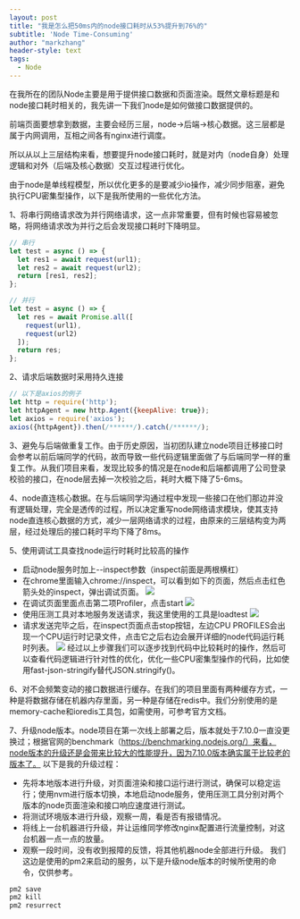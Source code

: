 ```yaml
---
layout: post
title: "我是怎么把50ms内的node接口耗时从53%提升到76%的"
subtitle: 'Node Time-Consuming'
author: "markzhang"
header-style: text
tags:
  - Node
---
```


在我所在的团队Node主要是用于提供接口数据和页面渲染。既然文章标题是和node接口耗时相关的，我先讲一下我们node是如何做接口数据提供的。

前端页面要想拿到数据，主要会经历三层，node->后端->核心数据。这三层都是属于内网调用，互相之间各有nginx进行调度。

所以从以上三层结构来看，想要提升node接口耗时，就是对内（node自身）处理逻辑和对外（后端及核心数据）交互过程进行优化。

由于node是单线程模型，所以优化更多的是要减少io操作，减少同步阻塞，避免执行CPU密集型操作，以下是我所使用的一些优化方法。

1、将串行网络请求改为并行网络请求，这一点非常重要，但有时候也容易被忽略，将网络请求改为并行之后会发现接口耗时下降明显。
```javascript
// 串行
let test = async () => {
  let res1 = await request(url1);
  let res2 = await request(url2);
  return [res1, res2];
};

// 并行
let test = async () => {
  let res = await Promise.all([
    request(url1),
    request(url2)
  ]);
  return res;
};
```

2、请求后端数据时采用持久连接
```javascript
// 以下是axios的例子
let http = require('http');
let httpAgent = new http.Agent({keepAlive: true});
let axios = require('axios');
axios({httpAgent}).then(/******/).catch(/******/);
```

3、避免与后端做重复工作。由于历史原因，当初团队建立node项目迁移接口时会参考以前后端同学的代码，故而导致一些代码逻辑里面做了与后端同学一样的重复工作。从我们项目来看，发现比较多的情况是在node和后端都调用了公司登录校验的接口，在node层去掉一次校验之后，耗时大概下降了5-6ms。

4、node直连核心数据。在与后端同学沟通过程中发现一些接口在他们那边并没有逻辑处理，完全是透传的过程，所以决定重写node网络请求模块，使其支持node直连核心数据的方式，减少一层网络请求的过程，由原来的三层结构变为两层，经过处理后的接口耗时平均下降了8ms。

5、使用调试工具查找node运行时耗时比较高的操作
* 启动node服务时加上--inspect参数（inspect前面是两根横杠）
* 在chrome里面输入chrome://inspect，可以看到如下的页面，然后点击红色箭头处的inspect，弹出调试页面。
  ![](/openBlog/img/node-inspect.jpg)
* 在调试页面里面点击第二项Profiler，点击start
  ![](/openBlog/img/node-profiler.jpg)
* 使用压测工具对本地服务发送请求，我这里使用的工具是loadtest
  ![](/openBlog/img/node-loadtest.jpg)
* 请求发送完毕之后，在inspect页面点击stop按钮，左边CPU PROFILES会出现一个CPU运行时记录文件，点击它之后右边会展开详细的node代码运行耗时列表。
  ![](/openBlog/img/node-timing.jpg)
经过以上步骤我们可以逐步找到代码中比较耗时的操作，然后可以查看代码逻辑进行针对性的优化，优化一些CPU密集型操作的代码，比如使用fast-json-stringify替代JSON.stringify()。

6、对不会频繁变动的接口数据进行缓存。在我们的项目里面有两种缓存方式，一种是将数据存储在机器内存里面，另一种是存储在redis中。我们分别使用的是memory-cache和ioredis工具包，如需使用，可参考官方文档。

7、升级node版本。node项目在第一次线上部署之后，版本就处于7.10.0一直没更换过；根据官网的benchmark（https://benchmarking.nodejs.org/）来看，node版本的升级还是会带来比较大的性能提升，因为7.10.0版本确实属于比较老的版本了。
以下是我的升级过程：
* 先将本地版本进行升级，对页面渲染和接口运行进行测试，确保可以稳定运行；使用nvm进行版本切换，本地启动node服务，使用压测工具分别对两个版本的node页面渲染和接口响应速度进行测试。
* 将测试环境版本进行升级，观察一周，看是否有报错情况。
* 将线上一台机器进行升级，并让运维同学修改nginx配置进行流量控制，对这台机器一点一点的放量。
* 观察一段时间，没有收到报障的反馈，将其他机器node全部进行升级。
我们这边是使用的pm2来启动的服务，以下是升级node版本的时候所使用的命令，仅供参考。
```javascript
pm2 save
pm2 kill
pm2 resurrect
```
